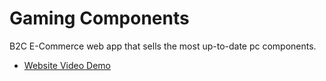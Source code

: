 # Gaming Components

B2C E-Commerce web app that sells the most up-to-date pc components.

- [Website Video Demo](https://github.com/vitejs/vite-plugin-react/blob/main/packages/plugin-react/README.md) 